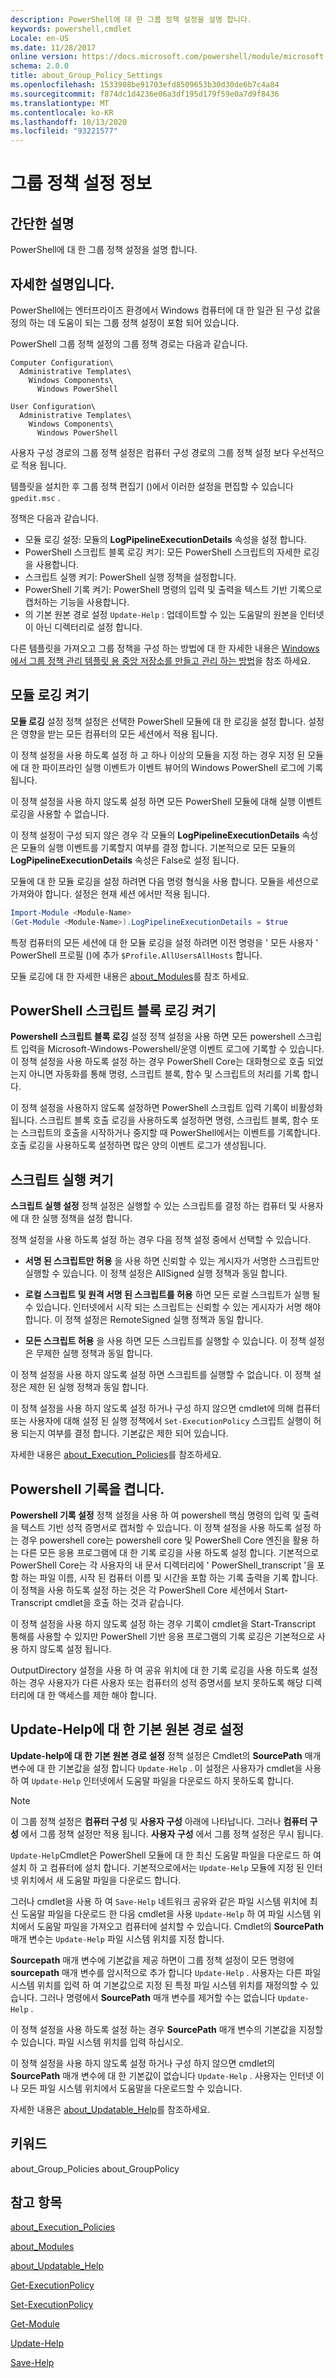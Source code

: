 ```yaml
---
description: PowerShell에 대 한 그룹 정책 설정을 설명 합니다.
keywords: powershell,cmdlet
Locale: en-US
ms.date: 11/28/2017
online version: https://docs.microsoft.com/powershell/module/microsoft.powershell.core/about/about_group_policy_settings?view=powershell-6&WT.mc_id=ps-gethelp
schema: 2.0.0
title: about_Group_Policy_Settings
ms.openlocfilehash: 1533908be91703efd8509653b30d30de6b7c4a84
ms.sourcegitcommit: f874dc1d4236e06a3df195d179f59e0a7d9f8436
ms.translationtype: MT
ms.contentlocale: ko-KR
ms.lasthandoff: 10/13/2020
ms.locfileid: "93221577"
---
```

# <a name="about-group-policy-settings"></a>그룹 정책 설정 정보

## <a name="short-description"></a>간단한 설명
PowerShell에 대 한 그룹 정책 설정을 설명 합니다.

## <a name="long-description"></a>자세한 설명입니다.

PowerShell에는 엔터프라이즈 환경에서 Windows 컴퓨터에 대 한 일관 된 구성 값을 정의 하는 데 도움이 되는 그룹 정책 설정이 포함 되어 있습니다.

PowerShell 그룹 정책 설정의 그룹 정책 경로는 다음과 같습니다.

```
Computer Configuration\
  Administrative Templates\
    Windows Components\
      Windows PowerShell

User Configuration\
  Administrative Templates\
    Windows Components\
      Windows PowerShell
```

사용자 구성 경로의 그룹 정책 설정은 컴퓨터 구성 경로의 그룹 정책 설정 보다 우선적으로 적용 됩니다.

템플릿을 설치한 후 그룹 정책 편집기 ()에서 이러한 설정을 편집할 수 있습니다 `gpedit.msc` .

정책은 다음과 같습니다.

- 모듈 로깅 설정: 모듈의 **LogPipelineExecutionDetails** 속성을 설정 합니다.
- PowerShell 스크립트 블록 로깅 켜기: 모든 PowerShell 스크립트의 자세한 로깅을 사용합니다.
- 스크립트 실행 켜기: PowerShell 실행 정책을 설정합니다.
- PowerShell 기록 켜기: PowerShell 명령의 입력 및 출력을 텍스트 기반 기록으로 캡처하는 기능을 사용합니다.
- 의 기본 원본 경로 설정 `Update-Help` : 업데이트할 수 있는 도움말의 원본을 인터넷이 아닌 디렉터리로 설정 합니다.

다른 템플릿을 가져오고 그룹 정책을 구성 하는 방법에 대 한 자세한 내용은 [Windows에서 그룹 정책 관리 템플릿 용 중앙 저장소를 만들고 관리 하는 방법][gpstore]을 참조 하세요.

## <a name="turn-on-module-logging"></a>모듈 로깅 켜기

**모듈 로깅** 설정 정책 설정은 선택한 PowerShell 모듈에 대 한 로깅을 설정 합니다. 설정은 영향을 받는 모든 컴퓨터의 모든 세션에서 적용 됩니다.

이 정책 설정을 사용 하도록 설정 하 고 하나 이상의 모듈을 지정 하는 경우 지정 된 모듈에 대 한 파이프라인 실행 이벤트가 이벤트 뷰어의 Windows PowerShell 로그에 기록 됩니다.

이 정책 설정을 사용 하지 않도록 설정 하면 모든 PowerShell 모듈에 대해 실행 이벤트 로깅을 사용할 수 없습니다.

이 정책 설정이 구성 되지 않은 경우 각 모듈의 **LogPipelineExecutionDetails** 속성은 모듈의 실행 이벤트를 기록할지 여부를 결정 합니다. 기본적으로 모든 모듈의 **LogPipelineExecutionDetails** 속성은 False로 설정 됩니다.

모듈에 대 한 모듈 로깅을 설정 하려면 다음 명령 형식을 사용 합니다. 모듈을 세션으로 가져와야 합니다. 설정은 현재 세션 에서만 적용 됩니다.

```powershell
Import-Module <Module-Name>
(Get-Module <Module-Name>).LogPipelineExecutionDetails = $true
```

특정 컴퓨터의 모든 세션에 대 한 모듈 로깅을 설정 하려면 이전 명령을 ' 모든 사용자 ' PowerShell 프로필 ()에 추가 `$Profile.AllUsersAllHosts` 합니다.

모듈 로깅에 대 한 자세한 내용은 [about_Modules](about_Modules.md)를 참조 하세요.

## <a name="turn-on-powershell-script-block-logging"></a>PowerShell 스크립트 블록 로깅 켜기

**Powershell 스크립트 블록 로깅** 설정 정책 설정을 사용 하면 모든 powershell 스크립트 입력을 Microsoft-Windows-Powershell/운영 이벤트 로그에 기록할 수 있습니다. 이 정책 설정을 사용 하도록 설정 하는 경우 PowerShell Core는 대화형으로 호출 되었는지 아니면 자동화를 통해 명령, 스크립트 블록, 함수 및 스크립트의 처리를 기록 합니다.

이 정책 설정을 사용하지 않도록 설정하면 PowerShell 스크립트 입력 기록이 비활성화됩니다. 스크립트 블록 호출 로깅을 사용하도록 설정하면 명령, 스크립트 블록, 함수 또는 스크립트의 호출을 시작하거나 중지할 때 PowerShell에서는 이벤트를 기록합니다. 호출 로깅을 사용하도록 설정하면 많은 양의 이벤트 로그가 생성됩니다.

## <a name="turn-on-script-execution"></a>스크립트 실행 켜기

**스크립트 실행 설정** 정책 설정은 실행할 수 있는 스크립트를 결정 하는 컴퓨터 및 사용자에 대 한 실행 정책을 설정 합니다.

정책 설정을 사용 하도록 설정 하는 경우 다음 정책 설정 중에서 선택할 수 있습니다.

- **서명 된 스크립트만 허용** 을 사용 하면 신뢰할 수 있는 게시자가 서명한 스크립트만 실행할 수 있습니다. 이 정책 설정은 AllSigned 실행 정책과 동일 합니다.

- **로컬 스크립트 및 원격 서명 된 스크립트를 허용** 하면 모든 로컬 스크립트가 실행 될 수 있습니다. 인터넷에서 시작 되는 스크립트는 신뢰할 수 있는 게시자가 서명 해야 합니다. 이 정책 설정은 RemoteSigned 실행 정책과 동일 합니다.

- **모든 스크립트 허용** 을 사용 하면 모든 스크립트를 실행할 수 있습니다. 이 정책 설정은 무제한 실행 정책과 동일 합니다.

이 정책 설정을 사용 하지 않도록 설정 하면 스크립트를 실행할 수 없습니다. 이 정책 설정은 제한 된 실행 정책과 동일 합니다.

이 정책 설정을 사용 하지 않도록 설정 하거나 구성 하지 않으면 cmdlet에 의해 컴퓨터 또는 사용자에 대해 설정 된 실행 정책에서 `Set-ExecutionPolicy` 스크립트 실행이 허용 되는지 여부를 결정 합니다. 기본값은 제한 되어 있습니다.

자세한 내용은 [about_Execution_Policies](about_Execution_Policies.md)를 참조하세요.

## <a name="turn-on-powershell-transcription"></a>Powershell 기록을 켭니다.

**Powershell 기록 설정** 정책 설정을 사용 하 여 powershell 핵심 명령의 입력 및 출력을 텍스트 기반 성적 증명서로 캡처할 수 있습니다. 이 정책 설정을 사용 하도록 설정 하는 경우 powershell core는 powershell core 및 PowerShell Core 엔진을 활용 하는 다른 모든 응용 프로그램에 대 한 기록 로깅을 사용 하도록 설정 합니다. 기본적으로 PowerShell Core는 각 사용자의 내 문서 디렉터리에 ' PowerShell_transcript '을 포함 하는 파일 이름, 시작 된 컴퓨터 이름 및 시간을 포함 하는 기록 출력을 기록 합니다.
이 정책을 사용 하도록 설정 하는 것은 각 PowerShell Core 세션에서 Start-Transcript cmdlet을 호출 하는 것과 같습니다.

이 정책 설정을 사용 하지 않도록 설정 하는 경우 기록이 cmdlet을 Start-Transcript 통해를 사용할 수 있지만 PowerShell 기반 응용 프로그램의 기록 로깅은 기본적으로 사용 하지 않도록 설정 됩니다.

OutputDirectory 설정을 사용 하 여 공유 위치에 대 한 기록 로깅을 사용 하도록 설정 하는 경우 사용자가 다른 사용자 또는 컴퓨터의 성적 증명서를 보지 못하도록 해당 디렉터리에 대 한 액세스를 제한 해야 합니다.

## <a name="set-the-default-source-path-for-update-help"></a>Update-Help에 대 한 기본 원본 경로 설정

**Update-help에 대 한 기본 원본 경로 설정** 정책 설정은 Cmdlet의 **SourcePath** 매개 변수에 대 한 기본값을 설정 합니다 `Update-Help` .
이 설정은 사용자가 cmdlet을 사용 하 여 `Update-Help` 인터넷에서 도움말 파일을 다운로드 하지 못하도록 합니다.

> [!NOTE]
> 이 그룹 정책 설정은 **컴퓨터 구성** 및 **사용자 구성** 아래에 나타납니다. 그러나 **컴퓨터 구성** 에서 그룹 정책 설정만 적용 됩니다. **사용자 구성** 에서 그룹 정책 설정은 무시 됩니다.

`Update-Help`Cmdlet은 PowerShell 모듈에 대 한 최신 도움말 파일을 다운로드 하 여 설치 하 고 컴퓨터에 설치 합니다. 기본적으로에서는 `Update-Help` 모듈에 지정 된 인터넷 위치에서 새 도움말 파일을 다운로드 합니다.

그러나 cmdlet을 사용 하 여 `Save-Help` 네트워크 공유와 같은 파일 시스템 위치에 최신 도움말 파일을 다운로드 한 다음 cmdlet을 사용 `Update-Help` 하 여 파일 시스템 위치에서 도움말 파일을 가져오고 컴퓨터에 설치할 수 있습니다. Cmdlet의 **SourcePath** 매개 변수는 `Update-Help` 파일 시스템 위치를 지정 합니다.

**Sourcepath** 매개 변수에 기본값을 제공 하면이 그룹 정책 설정이 모든 명령에 **sourcepath** 매개 변수를 암시적으로 추가 합니다 `Update-Help` . 사용자는 다른 파일 시스템 위치를 입력 하 여 기본값으로 지정 된 특정 파일 시스템 위치를 재정의할 수 있습니다.
그러나 명령에서 **SourcePath** 매개 변수를 제거할 수는 없습니다 `Update-Help` .

이 정책 설정을 사용 하도록 설정 하는 경우 **SourcePath** 매개 변수의 기본값을 지정할 수 있습니다. 파일 시스템 위치를 입력 하십시오.

이 정책 설정을 사용 하지 않도록 설정 하거나 구성 하지 않으면 cmdlet의 **SourcePath** 매개 변수에 대 한 기본값이 없습니다 `Update-Help` . 사용자는 인터넷 이나 모든 파일 시스템 위치에서 도움말을 다운로드할 수 있습니다.

자세한 내용은 [about_Updatable_Help](about_Updatable_Help.md)를 참조하세요.

## <a name="keywords"></a>키워드

about_Group_Policies about_GroupPolicy

## <a name="see-also"></a>참고 항목

[about_Execution_Policies](about_Execution_Policies.md)

[about_Modules](about_Modules.md)

[about_Updatable_Help](about_Updatable_Help.md)

[Get-ExecutionPolicy](xref:Microsoft.PowerShell.Security.Get-ExecutionPolicy)

[Set-ExecutionPolicy](xref:Microsoft.PowerShell.Security.Set-ExecutionPolicy)

[Get-Module](xref:Microsoft.PowerShell.Core.Get-Module)

[Update-Help](xref:Microsoft.PowerShell.Core.Update-Help)

[Save-Help](xref:Microsoft.PowerShell.Core.Save-Help)

<!-- link references -->
[gpstore]: https://support.microsoft.com/help/3087759
